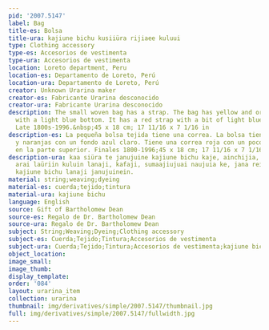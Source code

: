 ```yaml
---
pid: '2007.5147'
label: Bag
title-es: Bolsa
title-ura: kajiune bichu kusiiüra rijiaee kuluui
type: Clothing accessory
type-es: Accesorios de vestimenta
type-ura: Accesorios de vestimenta
location: Loreto department, Peru
location-es: Departamento de Loreto, Perú
location-ura: Departamento de Loreto, Perú
creator: Unknown Urarina maker
creator-es: Fabricante Urarina desconocido
creator-ura: Fabricante Urarina desconocido
description: The small woven bag has a strap. The bag has yellow and orange stripes
  with a light blue bottom. It has a red strap with a bit of light blue at the top.
  Late 1800s-1996.&nbsp;45 x 18 cm; 17 11/16 x 7 1/16 in
description-es: La pequeña bolsa tejida tiene una correa. La bolsa tiene rayas amarillas
  y naranjas con un fondo azul claro. Tiene una correa roja con un poco de azul claro
  en la parte superior. Finales 1800-1996;45 x 18 cm; 17 11/16 x 7 1/16 pulgadas
description-ura: kaa siüra te janujuine kajiune bichu kaje, ainchijia, jiunueki küanekiin
  arai laüriin kuluin lanaji, kafaji, sumaajiujuai naujuia ke, jana rei kujuite karate
  kajiune bichu lanaji janujuinein.
material: string;weaving;dyeing
material-es: cuerda;tejido;tintura
material-ura: kajiune bichu
language: English
source: Gift of Bartholomew Dean
source-es: Regalo de Dr. Bartholomew Dean
source-ura: Regalo de Dr. Bartholomew Dean
subject: String;Weaving;Dyeing;Clothing accessory
subject-es: Cuerda;Tejido;Tintura;Accesorios de vestimenta
subject-ura: Cuerda;Tejido;Tintura;Accesorios de vestimenta;kajiune bichu
object_location:
image_small:
image_thumb:
display_template:
order: '084'
layout: urarina_item
collection: urarina
thumbnail: img/derivatives/simple/2007.5147/thumbnail.jpg
full: img/derivatives/simple/2007.5147/fullwidth.jpg
---
```

